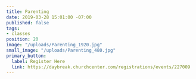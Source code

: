 ```yaml
---
title: Parenting
date: 2019-03-28 15:01:00 -07:00
published: false
tags:
- classes
position: 20
image: "/uploads/Parenting_1920.jpg"
small_image: "/uploads/Parenting_480.jpg"
primary_button:
  label: Register Here
  link: https://daybreak.churchcenter.com/registrations/events/227009
---
```


